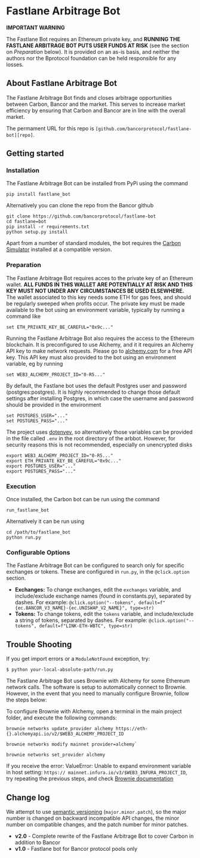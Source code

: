 # Fastlane Arbitrage Bot

**IMPORTANT WARNING**

The Fastlane Bot requires an Ethereum private key, and **RUNNING THE FASTLANE ARBITRAGE BOT PUTS USER FUNDS AT RISK** (see the section on _Preparation_ below). It is provided on an as-is basis, and neither the authors nor the Bprotocol foundation can be held responsible for any losses. 



## About Fastlane Arbitrage Bot

The Fastlane Arbitrage Bot finds and closes arbitrage opportunities between Carbon, Bancor and the market. This serves to increase market efficiency by ensuring that Carbon and Bancor are in line with the overall market.

The permament URL for this repo is `[github.com/bancorprotocol/fastlane-bot][repo]`.

[repo]:https://github.com/bancorprotocol/fastlane-bot


## Getting started

### Installation

The Fastlane Arbitrage Bot can be installed from PyPi using the command

    pip install fastlane_bot

Alternatively you can clone the repo from the Bancor github

    git clone https://github.com/bancorprotocol/fastlane-bot
    cd fastlane=bot
    pip install -r requirements.txt
    python setup.py install

Apart from a number of standard modules, the bot requires the [Carbon Simulator][sim] installed at a compatible version.

[sim]:https://github.com/bancorprotocol/carbon-simulator


### Preparation

The Fastlane Arbitrage Bot requires acces to the private key of an Ethereum wallet. **ALL FUNDS IN THIS WALLET ARE POTENTIALLY AT RISK AND THIS KEY MUST NOT UNDER ANY CIRCUMSTANCES BE USED ELSEWHERE.** The wallet associated to this key needs some ETH for gas fees, and should be regularly sweeped when profits occur. The private key must be made available to the bot using an environment variable, typically by running a command like

    set ETH_PRIVATE_KEY_BE_CAREFUL="0x9c..."


Running the Fastlane Arbitrage Bot also requires the access to the Ethereum blockchain. It is preconfigured to use Alchemy, and it it requires an Alchemy API key to make network requests. Please go to [alchemy.com][alchemy] for a free API key. This API key must also provided to the bot using an environment variable, eg by running

    set WEB3_ALCHEMY_PROJECT_ID="0-R5..."

[alchemy]:https://www.alchemy.com/

By default, the Fastlane bot uses the default Postgres user and password (postgres:postgres). It is highly recommended to change those default settings after installing Postgres, in which case the username and password should be provided in the environment

    set POSTGRES_USER="..."
    set POSTGRES_PASS="..."

The project uses [dotenvev][dotenvev], so alternatively those variables can be provided in the file called `.env` in the root directory of the arbbot. However, for security reasons this is not recommended, especially on unencrypted disks

    export WEB3_ALCHEMY_PROJECT_ID="0-R5..."
    export ETH_PRIVATE_KEY_BE_CAREFUL="0x9c..."
    export POSTGRES_USER="..."
    export POSTGRES_PASS="..."
    
[dotenvev]:https://pypi.org/project/python-dotenv/

### Execution

Once installed, the Carbon bot can be run using the command

    run_fastlane_bot


Alternatively it can be run using

    cd /path/to/fastlane_bot
    python run.py


### Configurable Options

The Fastlane Arbitrage Bot can be configured to search only for specific exchanges or tokens. These are configured in `run.py`, in the `@click.option` section. 

* __Exchanges:__ To change exchanges, edit the `exchanges` variable, and include/exclude exchange names (found in constants.py), separated by dashes. For example: `@click.option("--tokens", default=f"{ec.BANCOR_V3_NAME}-{ec.UNISWAP_V2_NAME}", type=str)`
* __Tokens:__ To change tokens, edit the `tokens` variable, and include/exclude a string of tokens, separated by dashes. For example: `@click.option("--tokens", default=f"LINK-ETH-WBTC", type=str)`


## Trouble Shooting

If you get import errors or a `ModuleNotFound` exception, try:

````{tab} PyPI
$ python your-local-absolute-path/run.py
````

The Fastlane Arbitrage Bot uses Brownie with Alchemy for some Ethereum network calls. The software is setup to automatically connect to Brownie. However, in the event that you need to manually configure Brownie, follow the steps below:

To configure Brownie with Alchemy, open a terminal in the main project folder, and execute the following commands:

    brownie networks update_provider alchemy https://eth-{}.alchemyapi.io/v2/$WEB3_ALCHEMY_PROJECT_ID

    brownie networks modify mainnet provider=alchemy`

    brownie networks set_provider alchemy

If you receive the error: ValueError: Unable to expand environment variable in host setting: `https:// mainnet.infura.io/v3/$WEB3_INFURA_PROJECT_ID`, try repeating the previous steps, and check [Brownie documentation][bdoc]

[bdoc]:https://eth-brownie.readthedocs.io/en/stable/install.html


## Change log

We attempt to use [semantic versioning][semver] (`major.minor.patch`), so the major number is changed on backward incompatible API changes, the minor number on compatible changes, and the patch number for minor patches.

[semver]:https://semver.org/

- **v2.0** - Complete rewrite of the Fastlane Arbitrage Bot to cover Carbon in addition to Bancor
- **v1.0** - Fastlane bot for Bancor protocol pools only

